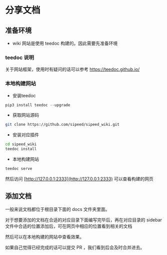 # 分享文档

## 准备环境

- wiki 网站是使用 teedoc 构建的。因此需要先准备环境

### teedoc 说明

关于网站框架，使用时有疑问的话可以参考 https://teedoc.github.io/

### 本地构建网站

- 安装teedoc

```python
pip3 install teedoc --upgrade
```

- 获取网站源码

```bash
git clone https://github.com/sipeed/sipeed_wiki.git
```

- 安装对应插件
 
```bash
cd sipeed_wiki
teedoc install
```
- 本地构建网站

```bash
teedoc serve
```

然后访问 [http://127.0.0.1:2333](http://127.0.0.1:2333) 可以查看构建的网页

## 添加文档

一般来说文档都位于根目录下面的 docs 文件夹里面。

对于想要添加的文档在合适的对应目录下面编写完毕后，再在对应目录的 sidebar 文件中合适的位置添加后，可在网页中相应的位置看到相关的文档

然后可以在本地构建的网站中查看效果。

如果自己觉得已经完成的话可以提交 PR ，我们看到后会及时合并进去。